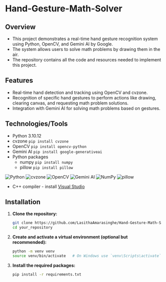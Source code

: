 # Hand-Gesture-Math-Solver

## Overview
- This project demonstrates a real-time hand gesture recognition system using Python, OpenCV, and Gemini AI by Google.
- The system allows users to solve math problems by drawing them in the air.
- The repository contains all the code and resources needed to implement this project.

## Features

- Real-time hand detection and tracking using OpenCV and cvzone.
- Recognition of specific hand gestures to perform actions like drawing, clearing canvas, and requesting math problem solutions.
- Integration with Gemini AI for solving math problems based on gestures.

## Technologies/Tools

* Python 3.10.12
* cvzone `pip install cvzone`
* OpenCV `pip install opencv-python`  
* Gemini AI `pip install google-generativeai`
* Python packages
  * numpy `pip install numpy` 
  * pillow `pip install pillow`
 
![Python](https://img.shields.io/badge/python-3670A0?logo=python&logoColor=FFFF00)
![cvzone](https://img.shields.io/badge/cvzone_-orange)
![OpenCV](https://img.shields.io/badge/opencv-%23white.svg?logo=opencv&logoColor=white)
![Gemini AI](https://img.shields.io/badge/Gemini%20AI_-%238E75B2?logo=googlegemini&logoColor=white)
![NumPy](https://img.shields.io/badge/numpy-%23013243.svg?logo=numpy&logoColor=white)
![pillow](https://img.shields.io/badge/pillow_-blue)

* C++ compiler - install [Visual Studio](https://visualstudio.microsoft.com/downloads/)

## Installation
 
  1. **Clone the repository:**
 
     ```bash
     git clone https://github.com/LasithaAmarasinghe/Hand-Gesture-Math-Solver.git
     cd your_repository
     ```
 
  2. **Create and activate a virtual environment (optional but recommended):**

     ```bash
     python -m venv venv
     source venv/bin/activate   # On Windows use `venv\Scripts\activate`
     ```
 
  3. **Install the required packages:**
 
     ```bash
     pip install -r requirements.txt
     ```
